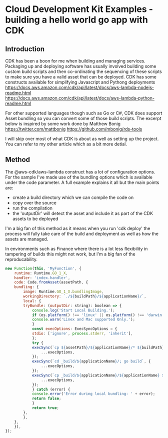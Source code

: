 # Cloud Development Kit Examples -building a hello world go app with CDK

## Introduction 

CDK has been a boon for me when building and managing services. Packaging up and deploying software has usually involved building some custom build scripts and then co-ordinating the sequencing of these scripts to make sure you have a valid asset that can be deployed. CDK has some constructs available for simplifying Javascript and Pythong deployments  
<https://docs.aws.amazon.com/cdk/api/latest/docs/aws-lambda-nodejs-readme.html>  
<https://docs.aws.amazon.com/cdk/api/latest/docs/aws-lambda-python-readme.html> 

For other supported languages though such as Go or C#, CDK does support Asset bundling so you can convert some of those build scripts. The excerpt below is inspired by some work done by Matthew Bonig <https://twitter.com/mattbonig> <https://github.com/mbonig/rds-tools>

I will skip over most of what CDK is about as well as setting up the project. You can refer to my other article which as a bit more detial. 


## Method

The @aws-cdk/aws-lambda construct has a lot of configuration options. For the sample I've made use of the bundling options which is available under the code parameter. A full example explains it all but the main points are:

* create a build directory which we can compile the code on
* copy over the source
* run the compilation
* the 'outputDir' will detect the asset and include it as part of the CDK assets to be deployed

I'm a big fan of this method as it means when you run 'cdk deploy' the process will fully take care of the build and deployment  as well as how the assets are managed.

In environments such as Finance where there is a lot less flexibility in tampering of builds this might not work, but I'm a big fan of the reproducability.

``` javascript
new Function(this, 'MyFunction', {
    runtime: Runtime.GO_1_X,
    handler: 'index.handler',
    code: Code.fromAsset(assetPath, {
    bundling: {
        image: Runtime.GO_1_X.bundlingImage,
        workingDirectory: `./${buildPath}/${applicationName}/`,
        local: {
        tryBundle: (outputDir: string): boolean => {
            console.log('Start Local Building.');
            if (os.platform() !== 'linux' || os.platform() !== 'darwin') {
            console.warn('Linex and Mac supported Only.');
            }
            const execOptions: ExecSyncOptions = {
            stdio: ['ignore', process.stderr, 'inherit'],
            };
            try {
            execSync(`cp ${assetPath}/${applicationName}/* ${buildPath}/${applicationName}/ `, {
                ...execOptions,
            });
            execSync(`cd _build/${applicationName}/; go build`, {
                ...execOptions,
            });
            execSync(`cp _build/${applicationName}/${applicationName} ${outputDir}`, {
                ...execOptions,
            });
            } catch (error) {
            console.error('Error during local bundling: ' + error);
            return false;
            }
            return true;
        },
        },
    },
    }),
});
```